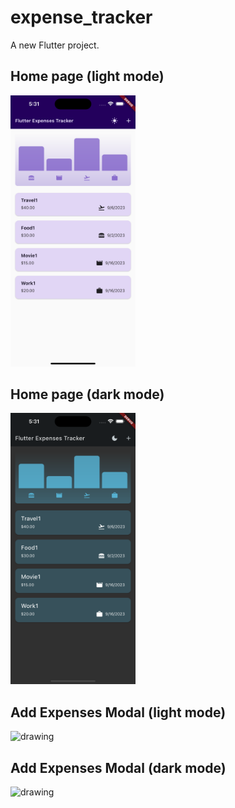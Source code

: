 # expense_tracker

A new Flutter project.

## Home page (light mode)

<img src="https://github.com/plux96/Flutter-Expenses-Tracker/blob/main/assets/images/home1.png" alt="drawing" width="200"/>

## Home page (dark mode)

<img src="https://github.com/plux96/Flutter-Expenses-Tracker/blob/main/assets/images/home2.png" alt="drawing" width="200"/>

## Add Expenses Modal (light mode)

<img src="https://github.com/plux96/Flutter-Expenses-Tracker/blob/main/assets/images/expenes_add2.png" alt="drawing" width="200"/>

## Add Expenses Modal (dark mode)

<img src="https://github.com/plux96/Flutter-Expenses-Tracker/blob/main/assets/images/expenes_add1.png" alt="drawing" width="200"/>
